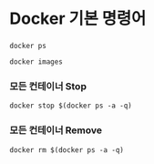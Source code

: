 # Docker 기본 명령어

###
```
docker ps
```

```
docker images
```

### 모든 컨테이너 Stop
```
docker stop $(docker ps -a -q)
```

### 모든 컨테이너 Remove
```
docker rm $(docker ps -a -q)
```
